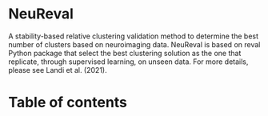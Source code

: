 # NeuReval
A stability-based relative clustering validation method to determine the best number of clusters based on neuroimaging data. NeuReval is based on reval Python package that select the best clustering solution as the one that replicate, through supervised learning, on unseen data. For more details, please see Landi et al. (2021).

# Table of contents
